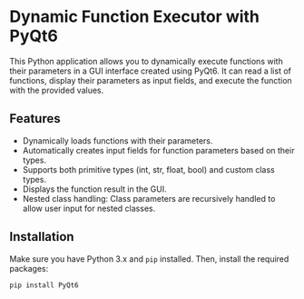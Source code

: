 # Dynamic Function Executor with PyQt6

This Python application allows you to dynamically execute functions with their parameters in a GUI interface created using PyQt6. It can read a list of functions, display their parameters as input fields, and execute the function with the provided values.

## Features

- Dynamically loads functions with their parameters.
- Automatically creates input fields for function parameters based on their types.
- Supports both primitive types (int, str, float, bool) and custom class types.
- Displays the function result in the GUI.
- Nested class handling: Class parameters are recursively handled to allow user input for nested classes.

## Installation

Make sure you have Python 3.x and `pip` installed. Then, install the required packages:

```bash
pip install PyQt6

